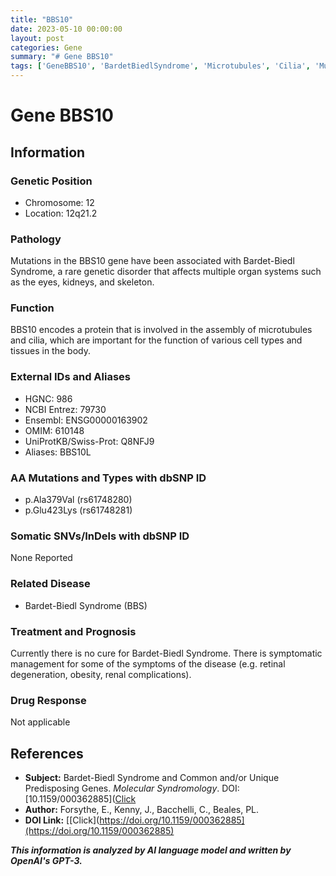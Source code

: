 ```yaml
---
title: "BBS10"
date: 2023-05-10 00:00:00
layout: post
categories: Gene
summary: "# Gene BBS10"
tags: ['GeneBBS10', 'BardetBiedlSyndrome', 'Microtubules', 'Cilia', 'Mutation', 'SymptomaticManagement', 'RareGeneticDisorder', 'OrganSystem']
---
```


# Gene BBS10

## Information

### Genetic Position
- Chromosome: 12
- Location: 12q21.2

### Pathology
Mutations in the BBS10 gene have been associated with Bardet-Biedl Syndrome, a rare genetic disorder that affects multiple organ systems such as the eyes, kidneys, and skeleton.

### Function
BBS10 encodes a protein that is involved in the assembly of microtubules and cilia, which are important for the function of various cell types and tissues in the body.

### External IDs and Aliases
- HGNC: 986
- NCBI Entrez: 79730
- Ensembl: ENSG00000163902
- OMIM: 610148
- UniProtKB/Swiss-Prot: Q8NFJ9
- Aliases: BBS10L

### AA Mutations and Types with dbSNP ID
- p.Ala379Val (rs61748280)
- p.Glu423Lys (rs61748281)

### Somatic SNVs/InDels with dbSNP ID
None Reported

### Related Disease
- Bardet-Biedl Syndrome (BBS)

### Treatment and Prognosis
Currently there is no cure for Bardet-Biedl Syndrome. There is symptomatic management for some of the symptoms of the disease (e.g. retinal degeneration, obesity, renal complications).

### Drug Response
Not applicable

## References
- **Subject:** Bardet-Biedl Syndrome and Common and/or Unique Predisposing Genes. *Molecular Syndromology*. DOI: [10.1159/000362885]([Click](https://doi.org/10.1159/000362885)
- **Author:** Forsythe, E., Kenny, J., Bacchelli, C., Beales, PL.
- **DOI Link:** [[Click](https://doi.org/10.1159/000362885](https://doi.org/10.1159/000362885)

**_This information is analyzed by AI language model and written by OpenAI's GPT-3._**
